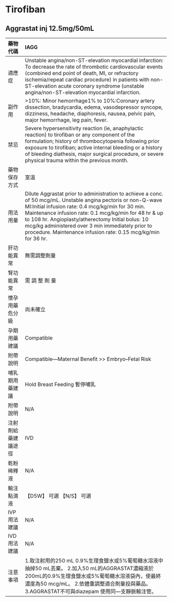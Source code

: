 # Tirofiban

## Aggrastat inj 12.5mg/50mL

| 藥物代碼 | IAGG |
| :--- | :--- |
| 適應症 | Unstable angina/non-ST-elevation myocardial infarction: To decrease the rate of thrombotic cardiovascular events \(combined end point of death, MI, or refractory ischemia/repeat cardiac procedure\) in patients with non-ST-elevation acute coronary syndrome \(unstable angina/non-ST-elevation myocardial infarction. |
| 副作用 | &gt;10%: Minor hemorrhage1% to 10%:Coronary artery dissection, bradycardia, edema, vasodepressor syncope, dizziness, headache, diaphoresis, nausea, pelvic pain, major hemorrhage, leg pain, fever. |
| 禁忌 | Severe hypersensitivity reaction \(ie, anaphylactic reaction\) to tirofiban or any component of the formulation; history of thrombocytopenia following prior exposure to tirofiban; active internal bleeding or a history of bleeding diathesis, major surgical procedure, or severe physical trauma within the previous month. |
| 藥物保存方式 | 室溫 |
| 用法用量 | Dilute Aggrastat prior to administration to achieve a conc. of 50 mcg/mL. Unstable angina pectoris or non-Q-wave MI:Initial infusion rate: 0.4 mcg/kg/min for 30 min. Maintenance infusion rate: 0.1 mcg/kg/min for 48 hr & up to 108 hr. Angioplasty/atherectomy Initial bolus: 10 mcg/kg administered over 3 min immediately prior to procedure. Maintenance infusion rate: 0.15 mcg/kg/min for 36 hr. |
| 肝功能異常 | 無需調整劑量 |
| 腎功能異常 | 需 調 整 劑 量 |
| 懷孕用藥危分級 | 尚未確立 |
| 孕期用藥建議 | Compatible |
| 附帶說明 | Compatible—Maternal Benefit &gt;&gt; Embryo–Fetal Risk |
| 哺乳期用藥建議 | Hold Breast Feeding 暫停哺乳 |
| 附帶說明 | N/A |
| 注射劑給藥建議途徑 | IVD |
| 乾粉稀釋液 | N/A |
| 輸注點滴液 | 【D5W】 可選  【N/S】 可選 |
| IVP 用法建議 | N/A |
| IVD 用法建議 | N/A |
| 注意事項 | 1.取注射用的250 mL 0.9%生理食鹽水或5%葡萄糖水溶液中抽掉50 mL丟棄。 2.加入50 mL的AGGRASTAT濃縮液於200mL的0.9%生理食鹽水或5%葡萄糖水溶液袋內，使最終濃度為50 mcg/mL。 2.依體重調整適合劑量投與藥品。 3.AGGRASTAT不可與diazepam 使用同—支靜脈輸注管。 |

